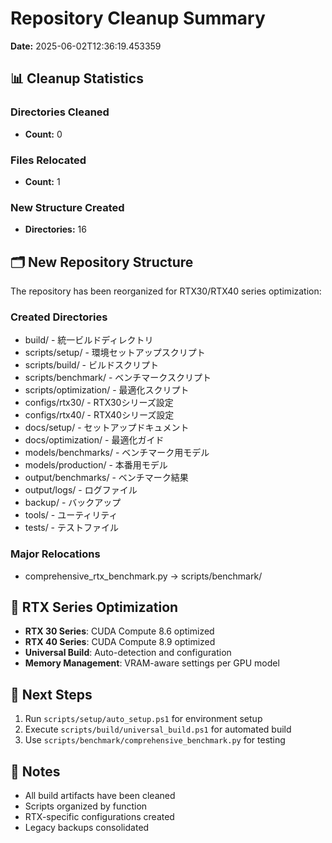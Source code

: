 # Repository Cleanup Summary

**Date:** 2025-06-02T12:36:19.453359

## 📊 Cleanup Statistics

### Directories Cleaned
- **Count:** 0

### Files Relocated  
- **Count:** 1

### New Structure Created
- **Directories:** 16

## 🗂️ New Repository Structure

The repository has been reorganized for RTX30/RTX40 series optimization:

### Created Directories
- build/ - 統一ビルドディレクトリ
- scripts/setup/ - 環境セットアップスクリプト
- scripts/build/ - ビルドスクリプト
- scripts/benchmark/ - ベンチマークスクリプト
- scripts/optimization/ - 最適化スクリプト
- configs/rtx30/ - RTX30シリーズ設定
- configs/rtx40/ - RTX40シリーズ設定
- docs/setup/ - セットアップドキュメント
- docs/optimization/ - 最適化ガイド
- models/benchmarks/ - ベンチマーク用モデル
- models/production/ - 本番用モデル
- output/benchmarks/ - ベンチマーク結果
- output/logs/ - ログファイル
- backup/ - バックアップ
- tools/ - ユーティリティ
- tests/ - テストファイル

### Major Relocations
- comprehensive_rtx_benchmark.py -> scripts/benchmark/

## 🎯 RTX Series Optimization

- **RTX 30 Series**: CUDA Compute 8.6 optimized
- **RTX 40 Series**: CUDA Compute 8.9 optimized
- **Universal Build**: Auto-detection and configuration
- **Memory Management**: VRAM-aware settings per GPU model

## 🚀 Next Steps

1. Run `scripts/setup/auto_setup.ps1` for environment setup
2. Execute `scripts/build/universal_build.ps1` for automated build
3. Use `scripts/benchmark/comprehensive_benchmark.py` for testing

## 📝 Notes

- All build artifacts have been cleaned
- Scripts organized by function
- RTX-specific configurations created
- Legacy backups consolidated
